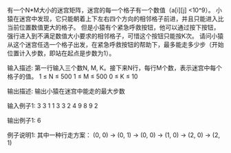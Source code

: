 有一个N*M大小的迷宫矩阵，迷宫的每一个格子有一个数值（a[i][j] <10^9）。
小猿在迷宫中发现，它只能朝着上下左右四个方向的相邻格子前进，并且只能进入比当前位置数值更大的格子。
但是小猿有个紧急呼救按钮，他可以通过按下按钮，强行进入到不满足数值大小要求的相邻格子，可惜这个按钮只能按K次。
请问小猿从这个迷宫任选一个格子出发，在紧急呼救按钮的帮助下，最多能走多少步（开始位置计入步数，即站在起点是步数为1）。

输入描述:
第一行输入三个数N, M, K。接下来N行，每行M个数，表示迷宫中每个格子的值。
1 ≤ N ≤ 500
1 ≤ M ≤ 500
0 ≤ K ≤ 10

输出描述:
输出小猿在迷宫中能走的最大步数

输入例子1:
3 3 1
1 3 3
2 4 9
8 9 2

输出例子1:
6

例子说明1:
其中一种行走方案： (0, 0) -> (0, 1) -> (0, 0) -> (1, 0) -> (2, 0) -> (2, 1)